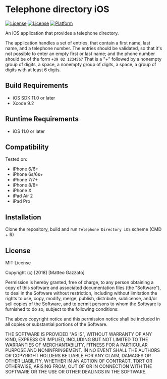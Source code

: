 # Telephone directory iOS

[![License][license-image]][license-url]
[![License][swift-image]][swift-url]
[![Platform](https://img.shields.io/cocoapods/p/LFAlertController.svg?style=flat)](http://cocoapods.org/pods/LFAlertController)

An iOS application that provides a telephone directory.

The application handles a set of entries, that contain a first name, last name, and a telephone number.
The entries should be validated, so that it's not possible to enter an empty first or last name; and the phone number should be of the form
`+39 02 1234567`
That is a "+" followed by a nonempty group of digits, a space, a nonempty group of digits, a space, a group of digits with at least 6 digits.

## Build Requirements

- iOS SDK 11.0 or later
- Xcode 9.2

## Runtime Requirements
- iOS 11.0 or later

## Compatibility

Tested on:
- iPhone 6/6+
- iPhone 6s/6s+
- iPhone 7/7+
- iPhone 8/8+
- iPhone X
- iPad Air 2
- iPad Pro

## Installation

Clone the repository, build and run `Telephone Directory iOS` scheme (CMD + R)

## License

MIT License

Copyright (c) [2018] [Matteo Gazzato]

Permission is hereby granted, free of charge, to any person obtaining a copy
of this software and associated documentation files (the "Software"), to deal
in the Software without restriction, including without limitation the rights
to use, copy, modify, merge, publish, distribute, sublicense, and/or sell
copies of the Software, and to permit persons to whom the Software is
furnished to do so, subject to the following conditions:

The above copyright notice and this permission notice shall be included in all
copies or substantial portions of the Software.

THE SOFTWARE IS PROVIDED "AS IS", WITHOUT WARRANTY OF ANY KIND, EXPRESS OR
IMPLIED, INCLUDING BUT NOT LIMITED TO THE WARRANTIES OF MERCHANTABILITY,
FITNESS FOR A PARTICULAR PURPOSE AND NONINFRINGEMENT. IN NO EVENT SHALL THE
AUTHORS OR COPYRIGHT HOLDERS BE LIABLE FOR ANY CLAIM, DAMAGES OR OTHER
LIABILITY, WHETHER IN AN ACTION OF CONTRACT, TORT OR OTHERWISE, ARISING FROM,
OUT OF OR IN CONNECTION WITH THE SOFTWARE OR THE USE OR OTHER DEALINGS IN THE
SOFTWARE.

[swift-image]:https://img.shields.io/badge/swift-4.0-orange.svg
[swift-url]: https://swift.org/
[license-image]: https://img.shields.io/badge/License-MIT-blue.svg
[license-url]: https://choosealicense.com/licenses/mit/
